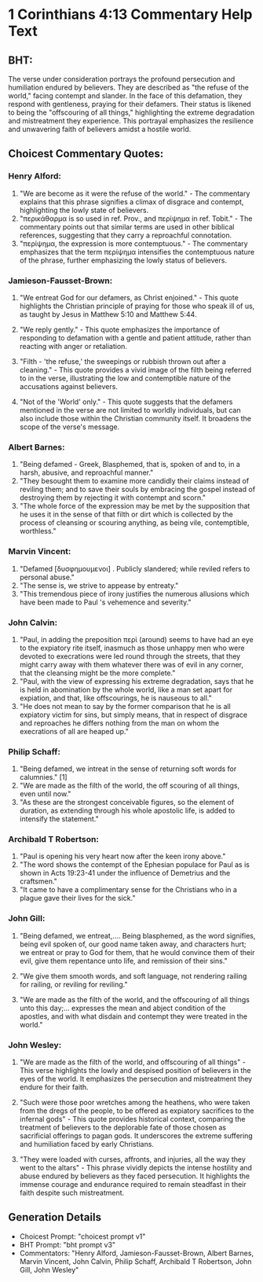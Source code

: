 # 1 Corinthians 4:13 Commentary Help Text

## BHT:
The verse under consideration portrays the profound persecution and humiliation endured by believers. They are described as "the refuse of the world," facing contempt and slander. In the face of this defamation, they respond with gentleness, praying for their defamers. Their status is likened to being the "offscouring of all things," highlighting the extreme degradation and mistreatment they experience. This portrayal emphasizes the resilience and unwavering faith of believers amidst a hostile world.

## Choicest Commentary Quotes:
### Henry Alford:
1. "We are become as it were the refuse of the world." - The commentary explains that this phrase signifies a climax of disgrace and contempt, highlighting the lowly state of believers.
2. "περικάθαρμα is so used in ref. Prov., and περίψημα in ref. Tobit." - The commentary points out that similar terms are used in other biblical references, suggesting that they carry a reproachful connotation.
3. "περίψημα, the expression is more contemptuous." - The commentary emphasizes that the term περίψημα intensifies the contemptuous nature of the phrase, further emphasizing the lowly status of believers.

### Jamieson-Fausset-Brown:
1. "We entreat God for our defamers, as Christ enjoined." - This quote highlights the Christian principle of praying for those who speak ill of us, as taught by Jesus in Matthew 5:10 and Matthew 5:44.

2. "We reply gently." - This quote emphasizes the importance of responding to defamation with a gentle and patient attitude, rather than reacting with anger or retaliation.

3. "Filth - 'the refuse,' the sweepings or rubbish thrown out after a cleaning." - This quote provides a vivid image of the filth being referred to in the verse, illustrating the low and contemptible nature of the accusations against believers.

4. "Not of the 'World' only." - This quote suggests that the defamers mentioned in the verse are not limited to worldly individuals, but can also include those within the Christian community itself. It broadens the scope of the verse's message.

### Albert Barnes:
1. "Being defamed - Greek, Blasphemed, that is, spoken of and to, in a harsh, abusive, and reproachful manner."
2. "They besought them to examine more candidly their claims instead of reviling them; and to save their souls by embracing the gospel instead of destroying them by rejecting it with contempt and scorn."
3. "The whole force of the expression may be met by the supposition that he uses it in the sense of that filth or dirt which is collected by the process of cleansing or scouring anything, as being vile, contemptible, worthless."

### Marvin Vincent:
1. "Defamed [δυσφημουμενοι] . Publicly slandered; while reviled refers to personal abuse."
2. "The sense is, we strive to appease by entreaty."
3. "This tremendous piece of irony justifies the numerous allusions which have been made to Paul 's vehemence and severity."

### John Calvin:
1. "Paul, in adding the preposition περὶ (around) seems to have had an eye to the expiatory rite itself, inasmuch as those unhappy men who were devoted to execrations were led round through the streets, that they might carry away with them whatever there was of evil in any corner, that the cleansing might be the more complete."
2. "Paul, with the view of expressing his extreme degradation, says that he is held in abomination by the whole world, like a man set apart for expiation, and that, like offscourings, he is nauseous to all."
3. "He does not mean to say by the former comparison that he is all expiatory victim for sins, but simply means, that in respect of disgrace and reproaches he differs nothing from the man on whom the execrations of all are heaped up."

### Philip Schaff:
1. "Being defamed, we intreat in the sense of returning soft words for calumnies." [1]
2. "We are made as the filth of the world, the off scouring of all things, even until now." 
3. "As these are the strongest conceivable figures, so the element of duration, as extending through his whole apostolic life, is added to intensify the statement."

### Archibald T Robertson:
1. "Paul is opening his very heart now after the keen irony above."
2. "The word shows the contempt of the Ephesian populace for Paul as is shown in Acts 19:23-41 under the influence of Demetrius and the craftsmen."
3. "It came to have a complimentary sense for the Christians who in a plague gave their lives for the sick."

### John Gill:
1. "Being defamed, we entreat,.... Being blasphemed, as the word signifies, being evil spoken of, our good name taken away, and characters hurt; we entreat or pray to God for them, that he would convince them of their evil, give them repentance unto life, and remission of their sins." 

2. "We give them smooth words, and soft language, not rendering railing for railing, or reviling for reviling."

3. "We are made as the filth of the world, and the offscouring of all things unto this day;... expresses the mean and abject condition of the apostles, and with what disdain and contempt they were treated in the world."

### John Wesley:
1. "We are made as the filth of the world, and offscouring of all things" - This verse highlights the lowly and despised position of believers in the eyes of the world. It emphasizes the persecution and mistreatment they endure for their faith.

2. "Such were those poor wretches among the heathens, who were taken from the dregs of the people, to be offered as expiatory sacrifices to the infernal gods" - This quote provides historical context, comparing the treatment of believers to the deplorable fate of those chosen as sacrificial offerings to pagan gods. It underscores the extreme suffering and humiliation faced by early Christians.

3. "They were loaded with curses, affronts, and injuries, all the way they went to the altars" - This phrase vividly depicts the intense hostility and abuse endured by believers as they faced persecution. It highlights the immense courage and endurance required to remain steadfast in their faith despite such mistreatment.


## Generation Details
- Choicest Prompt: "choicest prompt v1"
- BHT Prompt: "bht prompt v3"
- Commentators: "Henry Alford, Jamieson-Fausset-Brown, Albert Barnes, Marvin Vincent, John Calvin, Philip Schaff, Archibald T Robertson, John Gill, John Wesley"
